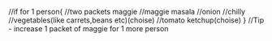 //if for 1 person{
//two packets maggie
//maggie masala
//onion
//chilly
//vegetables(like carrets,beans etc)(choise)
//tomato ketchup(choise)
}
//Tip - increase 1 packet of maggie for 1 more person













